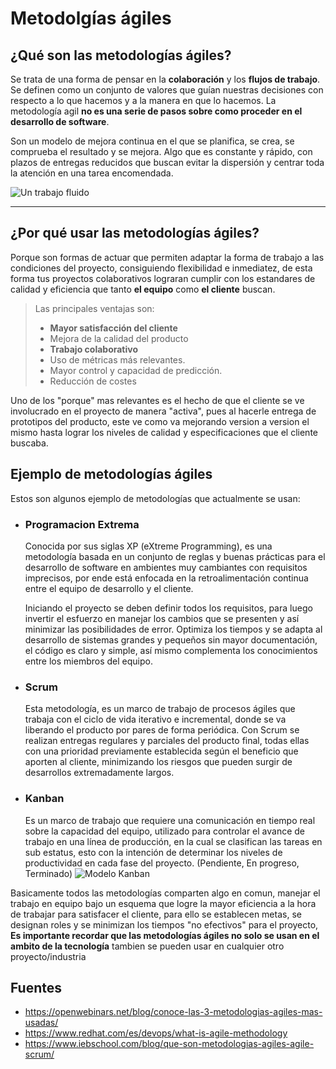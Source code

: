 
# Metodolgías ágiles

## ¿Qué son las metodologías ágiles?

Se trata de una forma de pensar en la **colaboración** y los **flujos de trabajo**.  
Se definen como un conjunto de valores que guían nuestras decisiones con respecto a lo que hacemos y a la manera en que lo hacemos. La metodología agil **no es una serie de pasos sobre como proceder en el desarrollo de software**.  

Son un modelo de mejora continua en el que se planifica, se crea, se comprueba el resultado y se mejora. Algo que es constante y rápido, con plazos de entregas reducidos que buscan evitar la dispersión y centrar toda la atención en una tarea encomendada.

![Un trabajo fluido](/archivos/actividad1/flujo-metodologia.jpg "Las Metodologías ágiles es lo de hoy B)")

***

## ¿Por qué usar las metodologías ágiles?

Porque son formas de actuar que permiten adaptar la forma de trabajo a las condiciones del proyecto, consiguiendo flexibilidad e inmediatez, de esta forma tus proyectos colaborativos lograran cumplir con los estandares de calidad y eficiencia que tanto **el equipo** como **el cliente** buscan.

>Las principales ventajas son:
>
>- **Mayor satisfacción del cliente**
>- Mejora de la calidad del producto
>- **Trabajo colaborativo**
>- Uso de métricas más relevantes.
>- Mayor control y capacidad de predicción.
>- Reducción de costes

Uno de los "porque" mas relevantes es el hecho de que el cliente se ve involucrado en el proyecto de manera "activa", pues al hacerle entrega de prototipos del producto, este ve como va mejorando version a version el mismo hasta lograr los niveles de calidad y especificaciones que el cliente buscaba.

## Ejemplo de metodologías ágiles

Estos son algunos ejemplo de metodologías que actualmente se usan:

- ### <spam class="exited">**Programacion Extrema**</spam>

    Conocida por sus siglas XP (eXtreme Programming), es una metodología basada en un conjunto de reglas y buenas prácticas para el desarrollo de software en ambientes muy cambiantes con requisitos imprecisos, por ende está enfocada en la retroalimentación continua entre el equipo de desarrollo y el cliente.

    Iniciando el proyecto se deben definir todos los requisitos, para luego invertir el esfuerzo en manejar los cambios que se presenten y así minimizar las posibilidades de error. Optimiza los tiempos y se adapta al desarrollo de sistemas grandes y pequeños sin mayor documentación, el código es claro y simple, así mismo complementa los conocimientos entre los miembros del equipo.

- ### <spam class="exited">**Scrum**</spam>

    Esta metodología, es un marco de trabajo de procesos ágiles que trabaja con el ciclo de vida iterativo e incremental, donde se va liberando el producto por pares de forma periódica. Con Scrum se realizan entregas regulares y parciales del producto final, todas ellas con una prioridad previamente establecida según el beneficio que aporten al cliente, minimizando los riesgos que pueden surgir de desarrollos extremadamente largos.

- ### <spam class="exited">**Kanban**</spam>

    Es un marco de trabajo que requiere una comunicación en tiempo real sobre la capacidad del equipo, utilizado para controlar el avance de trabajo en una línea de producción, en la cual se clasifican las tareas en sub estatus, esto con la intención de determinar los niveles de productividad en cada fase del proyecto. (Pendiente, En progreso, Terminado)
    ![Modelo Kanban](/archivos/actividad1/kanban.png "Un esquema del modelo Kanban")

Basicamente todos las metodologías comparten algo en comun, manejar el trabajo en equipo bajo un esquema que logre la mayor eficiencia a la hora de trabajar para satisfacer el cliente, para ello se establecen metas, se designan roles y se minimizan los tiempos "no efectivos" para el proyecto, **Es importante recordar que las metodologías ágiles no solo se usan en el ambito de la tecnología** tambien se pueden usar en cualquier otro proyecto/industria

## Fuentes

- https://openwebinars.net/blog/conoce-las-3-metodologias-agiles-mas-usadas/
- https://www.redhat.com/es/devops/what-is-agile-methodology
- https://www.iebschool.com/blog/que-son-metodologias-agiles-agile-scrum/